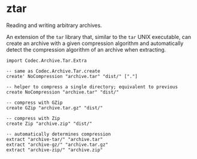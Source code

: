 # ztar

Reading and writing arbitrary archives.

An extension of the `tar` library that, similar to the `tar` UNIX executable,
can create an archive with a given compression algorithm and automatically
detect the compression algorithm of an archive when extracting.

```
import Codec.Archive.Tar.Extra

-- same as Codec.Archive.Tar.create
create' NoCompression "archive.tar" "dist/" ["."]

-- helper to compress a single directory; equivalent to previous
create NoCompression "archive.tar" "dist/"

-- compress with GZip
create GZip "archive.tar.gz" "dist/"

-- compress with Zip
create Zip "archive.zip" "dist/"

-- automatically determines compression
extract "archive-tar/" "archive.tar"
extract "archive-gz/" "archive.tar.gz"
extract "archive-zip/" "archive.zip"
```
